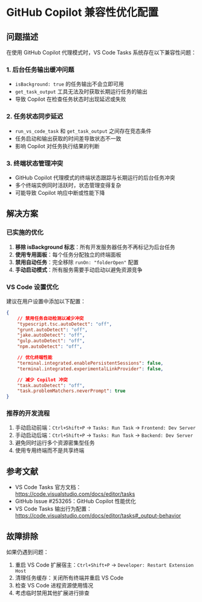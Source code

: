 # GitHub Copilot 兼容性优化配置

## 问题描述
在使用 GitHub Copilot 代理模式时，VS Code Tasks 系统存在以下兼容性问题：

### 1. 后台任务输出缓冲问题
- `isBackground: true` 的任务输出不会立即可用
- `get_task_output` 工具无法及时获取长期运行任务的输出
- 导致 Copilot 在检查任务状态时出现延迟或失败

### 2. 任务状态同步延迟
- `run_vs_code_task` 和 `get_task_output` 之间存在竞态条件
- 任务启动和输出获取的时间差导致状态不一致
- 影响 Copilot 对任务执行结果的判断

### 3. 终端状态管理冲突
- GitHub Copilot 代理模式的终端状态跟踪与长期运行的后台任务冲突
- 多个终端实例同时活跃时，状态管理变得复杂
- 可能导致 Copilot 响应中断或性能下降

## 解决方案

### 已实施的优化
1. **移除 isBackground 标志**：所有开发服务器任务不再标记为后台任务
2. **使用专用面板**：每个任务分配独立的终端面板
3. **禁用自动任务**：完全移除 `runOn: "folderOpen"` 配置
4. **手动启动模式**：所有服务需要手动启动以避免资源竞争

### VS Code 设置优化
建议在用户设置中添加以下配置：

```json
{
    // 禁用任务自动检测以减少冲突
    "typescript.tsc.autoDetect": "off",
    "grunt.autoDetect": "off",
    "jake.autoDetect": "off",
    "gulp.autoDetect": "off",
    "npm.autoDetect": "off",

    // 优化终端性能
    "terminal.integrated.enablePersistentSessions": false,
    "terminal.integrated.experimentalLinkProvider": false,

    // 减少 Copilot 冲突
    "task.autoDetect": "off",
    "task.problemMatchers.neverPrompt": true
}
```

### 推荐的开发流程
1. 手动启动前端：`Ctrl+Shift+P` → `Tasks: Run Task` → `Frontend: Dev Server`
2. 手动启动后端：`Ctrl+Shift+P` → `Tasks: Run Task` → `Backend: Dev Server`
3. 避免同时运行多个资源密集型任务
4. 使用专用终端而不是共享终端

## 参考文献
- VS Code Tasks 官方文档：https://code.visualstudio.com/docs/editor/tasks
- GitHub Issue #253265：GitHub Copilot 性能优化
- VS Code Tasks 输出行为配置：https://code.visualstudio.com/docs/editor/tasks#_output-behavior

## 故障排除
如果仍遇到问题：
1. 重启 VS Code 扩展宿主：`Ctrl+Shift+P` → `Developer: Restart Extension Host`
2. 清理任务缓存：关闭所有终端并重启 VS Code
3. 检查 VS Code 进程资源使用情况
4. 考虑临时禁用其他扩展进行排查

